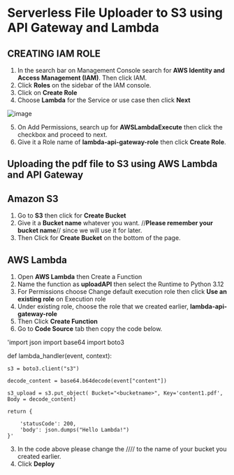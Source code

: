 # Serverless File Uploader to S3 using API Gateway and Lambda
## CREATING IAM ROLE
1.	In the search bar on Management Console search for **AWS Identity and Access Management (IAM)**. Then click IAM.
2.	Click **Roles** on the sidebar of the IAM console.
3.	Click on **Create Role**
4.	Choose **Lambda** for the Service or use case then click **Next**

![image](https://github.com/didin012/Serverless-File-Uploader-to-S3-using-API-Gateway-and-Lambda/assets/104528282/6569bbb6-cbec-40df-9867-43054bcf48ae)

5.	On Add Permissions, search up for **AWSLambdaExecute** then click the checkbox and proceed to next.
6.	Give it a Role name of **lambda-api-gateway-role** then click **Create Role**.

## Uploading the pdf file to S3 using AWS Lambda and API Gateway

## Amazon S3
1.	Go to **S3** then click for **Create Bucket**
2.	Give it a **Bucket name** whatever you want. //**Please remember your bucket name**// since we will use it for later.
3.	Then Click for **Create Bucket** on the bottom of the page.

## AWS Lambda
1.	Open **AWS Lambda** then Create a Function
2.	Name the function as **uploadAPI** then select the Runtime to Python 3.12
3.	For Permissions choose Change default execution role then click **Use an existing role** on Execution role
4.	Under existing role, choose the role that we created earlier, **lambda-api-gateway-role**
5.	Then Click **Create Function**
6.  Go to **Code Source** tab then copy the code below.

'import json
import base64
import boto3

def lambda_handler(event, context):
    
    s3 = boto3.client("s3")
    
    decode_content = base64.b64decode(event["content"])
        
    s3_upload = s3.put_object( Bucket="<bucketname>", Key='content1.pdf', Body = decode_content)
    
    return {
        
        'statusCode': 200,
        'body': json.dumps("Hello Lambda!")
    }'

3.	In the code above please change the //**<bucketname>**// to the name of your bucket you created earlier.
4.	Click **Deploy**

